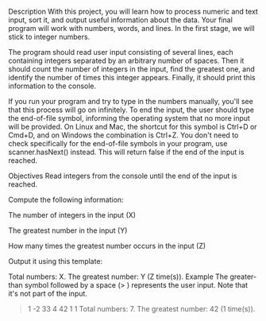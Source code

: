 Description
With this project, you will learn how to process numeric and text input, sort it, and output useful information about the data. Your final program will work with numbers, words, and lines. In the first stage, we will stick to integer numbers.

The program should read user input consisting of several lines, each containing integers separated by an arbitrary number of spaces. Then it should count the number of integers in the input, find the greatest one, and identify the number of times this integer appears. Finally, it should print this information to the console.

If you run your program and try to type in the numbers manually, you'll see that this process will go on infinitely. To end the input, the user should type the end-of-file symbol, informing the operating system that no more input will be provided. On Linux and Mac, the shortcut for this symbol is Ctrl+D or Cmd+D, and on Windows the combination is Ctrl+Z. You don't need to check specifically for the end-of-file symbols in your program, use scanner.hasNext() instead. This will return false if the end of the input is reached.

Objectives
Read integers from the console until the end of the input is reached.

Compute the following information:

The number of integers in the input (X)

The greatest number in the input (Y)

How many times the greatest number occurs in the input (Z)

Output it using this template:

Total numbers: X.
The greatest number: Y (Z time(s)).
Example
The greater-than symbol followed by a space (> ) represents the user input. Note that it's not part of the input.

> 1 -2   33 4
> 42
> 1                 1
Total numbers: 7.
The greatest number: 42 (1 time(s)).